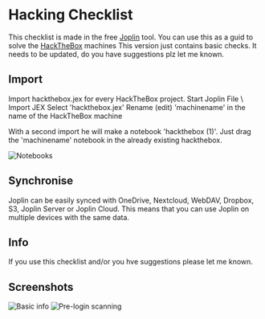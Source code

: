 # Hacking Checklist
This checklist is made in the free [Joplin](https://joplinapp.org) tool. You can use this as a guid to solve the [HackTheBox](https://www.hackthebox.com) machines
This version just contains basic checks. It needs to be updated, do you have suggestions plz let me known.
## Import
Import hackthebox.jex for every HackTheBox project.
Start Joplin
File \ Import JEX
Select 'hackthebox.jex'
Rename (edit) 'machinename' in the name of the HackTheBox machine

With a second import he will make a notebook 'hackthebox (1)'. Just drag the 'machinename' notebook in the already existing hackthebox.

![Notebooks](https://trebnie.nl/_github/joplin_notebooks.png)

## Synchronise
Joplin can be easily synced with OneDrive, Nextcloud, WebDAV, Dropbox, S3, Joplin Server or Joplin Cloud. This means that you can use Joplin on multiple devices with the same data.

## Info
If you use this checklist and/or you hve suggestions please let me known.

## Screenshots
![Basic info](https://trebnie.nl/_github/joplin_basic.png)
![Pre-login scanning](https://trebnie.nl/_github/joplin_scanning.png)
